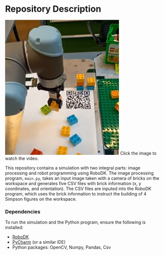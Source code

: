 # Repository Description

[![Click to watch the video](https://github.com/ozrenv/LegoAssemblyURVision/blob/master/youtube.png)](https://www.youtube.com/watch?v=t85DS-9UNHM)
Click the image to watch the video.

This repository contains a simulation with two integral parts: image processing and robot programming using RoboDK. 
The image processing program, `main.py`, takes an input image taken with a camera of bricks on the workspace and generates five CSV files with brick information (x, y coordinates, and orientation).
The CSV files are inputed into the RoboDK program, which uses the brick information to instruct the building of 4 Simpson figures on the workspace.

### Dependencies
To run the simulation and the Python program, ensure the following is installed:

- [RoboDK](https://robodk.com/)
- [PyCharm](https://www.jetbrains.com/pycharm/) (or a similar IDE)
- Python packages: OpenCV, Numpy, Pandas, Csv


